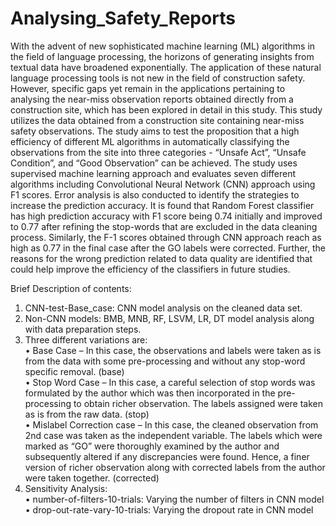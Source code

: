 # Analysing_Safety_Reports
With the advent of new sophisticated machine learning (ML) algorithms in the field of language processing, the horizons of generating insights from textual data have broadened exponentially. The application of these natural language processing tools is not new in the field of construction safety. However, specific gaps yet remain in the applications pertaining to analysing the near-miss observation reports obtained directly from a construction site, which has been explored in detail in this study. This study utilizes the data obtained from a construction site containing near-miss safety observations. The study aims to test the proposition that a high efficiency of different ML algorithms in automatically classifying the observations from the site into three categories - “Unsafe Act”, “Unsafe Condition”, and “Good Observation” can be achieved. The study uses supervised machine learning approach and evaluates seven different algorithms including Convolutional Neural Network (CNN) approach using F1 scores. Error analysis is also conducted to identify the strategies to increase the prediction accuracy. It is found that Random Forest classifier has high prediction accuracy with F1 score being 0.74 initially and improved to 0.77 after refining the stop-words that are excluded in the data cleaning process. Similarly, the F-1 scores obtained through CNN approach reach as high as 0.77 in the final case after the GO labels were corrected. Further, the reasons for the wrong prediction related to data quality are identified that could help improve the efficiency of the classifiers in future studies.

Brief Description of contents:
1.	CNN-test-Base_case: CNN model analysis on the cleaned data set.
2.	Non-CNN models: BMB, MNB, RF, LSVM, LR, DT model analysis along with data preparation steps.
3.	Three different variations are:  
   • Base Case – In this case, the observations and labels were taken as is from the data with some pre-processing and without any stop-word specific removal. (base)  
   •	Stop Word Case – In this case, a careful selection of stop words was formulated by the author which was then incorporated in the pre-processing to obtain richer observation. The labels assigned were taken as is from the raw data. (stop)  
   •	Mislabel Correction case – In this case, the cleaned observation from 2nd case was taken as the independent variable. The labels which were marked as “GO” were thoroughly examined by the author and subsequently altered if any discrepancies were found. Hence, a finer version of richer observation along with corrected labels from the author were taken together. (corrected)  
5.	Sensitivity Analysis:  
   •	number-of-filters-10-trials: Varying the number of filters in CNN model  
   •	drop-out-rate-vary-10-trials: Varying the dropout rate in CNN model


